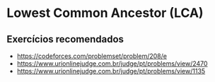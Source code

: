 # Lowest Common Ancestor (LCA)

## Exercícios recomendados
- https://codeforces.com/problemset/problem/208/e
- https://www.urionlinejudge.com.br/judge/pt/problems/view/2470
- https://www.urionlinejudge.com.br/judge/pt/problems/view/1135
